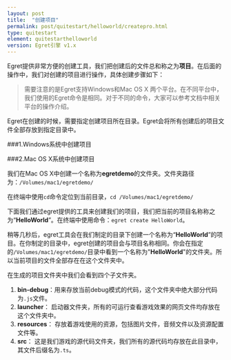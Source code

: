```yaml
---
layout: post
title:  "创建项目"
permalink: post/quitestart/helloworld/createpro.html
type: quitestart
element: quitestarthelloworld
version: Egret引擎 v1.x
---
```



Egret提供非常方便的创建工具，我们把创建后的文件总和称之为**项目**。在后面的操作中，我们对创建的项目进行操作，具体创建步骤如下：

>需要注意的是Egret支持Windows和Mac OS X 两个平台。在不同平台中，我们使用的Egret命令是相同。对于不同的命令，大家可以参考文档中相关平台的操作介绍。

Egret在创建的时候，需要指定创建项目所在目录。Egret会将所有创建后的项目文件全部存放到指定目录中。

###1.Windows系统中创建项目

###2.Mac OS X系统中创建项目

我们在Mac OS X中创建一个名称为**egretdemo**的文件夹。文件夹路径为：`/Volumes/mac1/egretdemo/`

在终端中使用`cd`命令定位到当前目录，`cd /Volumes/mac1/egretdemo/`

下面我们通过egret提供的工具来创建我们的项目，我们把当前的项目名称称之为“**HelloWorld**”。在终端中使用命令：`egret create HelloWorld`。

稍等几秒后，egret工具会在我们制定的目录下创建一个名称为“**HelloWorld**”的项目。在你制定的目录中，egret创建的项目会与项目名称相同。你会在指定的`/Volumes/mac1/egretdemo/`目录中看到一个名称为"**HelloWorld**"的文件夹。所以当前项目的文件全部存在在这个文件夹中。

在生成的项目文件夹中我们会看到四个子文件夹。

1. **bin-debug**：用来存放当前debug模式的代码，这个文件夹中绝大部分代码为`.js`文件。
2. **launcher**： 启动器文件夹，所有的可运行查看游戏效果的网页文件均存放在这个文件夹中。
3. **resources**： 存放着游戏使用的资源，包括图片文件，音频文件以及资源配置文件等。
4. **src**： 这是我们游戏的源代码文件夹，我们所有的源代码均存放在此目录中，其文件后缀名为`.ts`。

